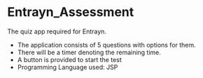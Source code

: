 # Entrayn_Assessment
The quiz app required for Entrayn.

* The application consists of 5 questions with options for them.
* There will be a timer denoting the remaining time.
* A button is provided to start the test
* Programming Language used: JSP

